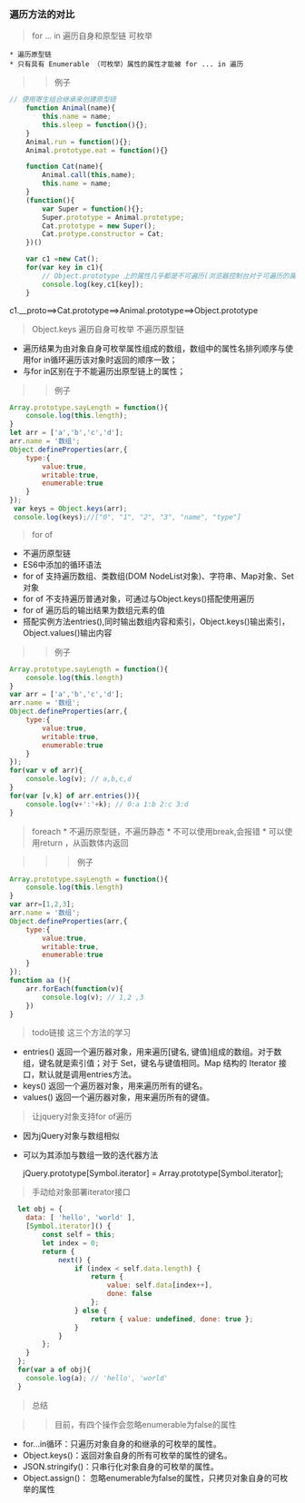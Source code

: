 
### 遍历方法的对比

> for ... in 遍历自身和原型链 可枚举

    * 遍历原型链
    * 只有具有 Enumerable （可枚举）属性的属性才能被 for ... in 遍历
>> 例子

```  javascript
// 使用寄生组合继承来创建原型链
    function Animal(name){
        this.name = name;
        this.sleep = function(){};
    }
    Animal.run = function(){};
    Animal.prototype.eat = function(){}

    function Cat(name){
        Animal.call(this,name);
        this.name = name;
    }
    (function(){
        var Super = function(){};
        Super.prototype = Animal.prototype;
        Cat.prototype = new Super();
        Cat.protype.constructor = Cat;
    })()

    var c1 =new Cat();
    for(var key in c1){
        // Object.prototype 上的属性几乎都是不可遍历(浏览器控制台对于可遍历的属性是深色的，不可遍历的是浅色的)
        console.log(key,c1[key]);
    }
```
c1.__proto==>Cat.prototype==>Animal.prototype==>Object.prototype
                                                  
> Object.keys 遍历自身可枚举  不遍历原型链

  * 遍历结果为由对象自身可枚举属性组成的数组，数组中的属性名排列顺序与使用for in循环遍历该对象时返回的顺序一致；
  * 与for in区别在于不能遍历出原型链上的属性；

>> 例子

``` javascript
Array.prototype.sayLength = function(){
    console.log(this.length);
}
let arr = ['a','b','c','d'];
arr.name = '数组';
Object.defineProperties(arr,{
    type:{
        value:true,
        writable:true,
        enumerable:true
    }
});
 var keys = Object.keys(arr);
 console.log(keys);//["0", "1", "2", "3", "name", "type"]
```

 > for of

  * 不遍历原型链
  * ES6中添加的循环语法
  * for of 支持遍历数组、类数组(DOM NodeList对象)、字符串、Map对象、Set对象
  * for of 不支持遍历普通对象，可通过与Object.keys()搭配使用遍历
  * for of 遍历后的输出结果为数组元素的值
  * 搭配实例方法entries(),同时输出数组内容和索引，Object.keys()输出索引，Object.values()输出内容

>> 例子
``` javascript
Array.prototype.sayLength = function(){
    console.log(this.length)
}
var arr = ['a','b','c','d'];
arr.name = '数组';
Object.defineProperties(arr,{
    type:{
        value:true,
        writable:true,
        enumerable:true
    }
});
for(var v of arr){
    console.log(v); // a,b,c,d
}
for(var [v,k] of arr.entries()){
    console.log(v+':'+k); // 0:a 1:b 2:c 3:d
}

```

> foreach
    * 不遍历原型链，不遍历静态
    * 不可以使用break,会报错
    * 可以使用return ，从函数体内返回


>>> 例子
``` javascript
Array.prototype.sayLength = function(){
    console.log(this.length)
}
var arr=[1,2,3];
arr.name = '数组';
Object.defineProperties(arr,{
    type:{
        value:true,
        writable:true,
        enumerable:true
    }
});
function aa (){
	arr.forEach(function(v){
		console.log(v); // 1,2 ,3
	})
}
```

> todo链接 这三个方法的学习 
> 
* entries() 返回一个遍历器对象，用来遍历[键名, 键值]组成的数组。对于数组，键名就是索引值；对于 Set，键名与键值相同。Map 结构的 Iterator 接口，默认就是调用entries方法。
* keys() 返回一个遍历器对象，用来遍历所有的键名。
* values() 返回一个遍历器对象，用来遍历所有的键值。
> 让jquery对象支持for of遍历

* 因为jQuery对象与数组相似
* 可以为其添加与数组一致的迭代器方法
  
  jQuery.prototype[Symbol.iterator] = Array.prototype[Symbol.iterator];

> 手动给对象部署iterator接口

``` javascript
  let obj = {
    data: [ 'hello', 'world' ],
    [Symbol.iterator]() {
        const self = this;
        let index = 0;
        return {
            next() {
                if (index < self.data.length) {
                    return {
                        value: self.data[index++],
                        done: false
                    };
                } else {
                    return { value: undefined, done: true };
                }
            }
        };
    }
  };
  for(var a of obj){
    console.log(a); // 'hello', 'world'
  }

```
> 总结

>> 目前，有四个操作会忽略enumerable为false的属性
* for...in循环：只遍历对象自身的和继承的可枚举的属性。
* Object.keys()：返回对象自身的所有可枚举的属性的键名。
* JSON.stringify()：只串行化对象自身的可枚举的属性。
* Object.assign()： 忽略enumerable为false的属性，只拷贝对象自身的可枚举的属性